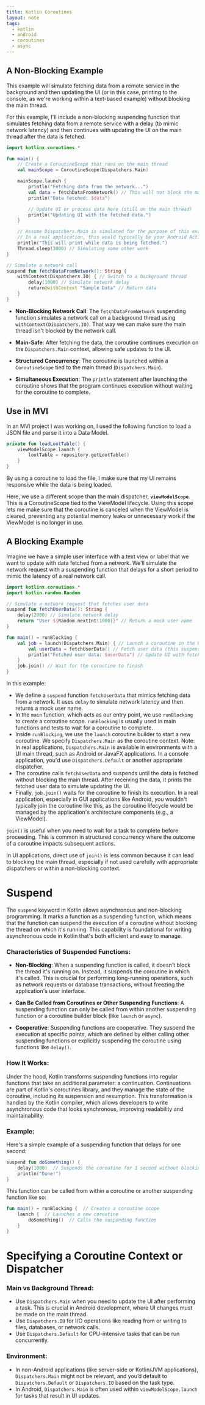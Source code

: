 ```yaml
---
title: Kotlin Coroutines
layout: note
tags:
  - kotlin
  - android
  - coroutines
  - async
---
```

## A Non-Blocking Example

This example will simulate fetching data from a remote service in the background and then updating the UI (or in this case, printing to the console, as we're working within a text-based example) without blocking the main thread.

For this example, I'll include a non-blocking suspending function that simulates fetching data from a remote service with a delay (to mimic network latency) and then continues with updating the UI on the main thread after the data is fetched.

```kotlin
import kotlinx.coroutines.*

fun main() {
    // Create a CoroutineScope that runs on the main thread
    val mainScope = CoroutineScope(Dispatchers.Main)

    mainScope.launch {
        println("Fetching data from the network...")
        val data = fetchDataFromNetwork() // This will not block the main thread
        println("Data fetched: $data")

        // Update UI or process data here (still on the main thread)
        println("Updating UI with the fetched data.")
    }

    // Assume Dispatchers.Main is simulated for the purpose of this example.
    // In a real application, this would typically be your Android Activity or Fragment.
    println("This will print while data is being fetched.")
    Thread.sleep(3000) // Simulating some other work
}

// Simulate a network call
suspend fun fetchDataFromNetwork(): String {
    withContext(Dispatchers.IO) { // Switch to a background thread
        delay(1000) // Simulate network delay
        return@withContext "Sample Data" // Return data
    }
}
```

- **Non-Blocking Network Call**: The `fetchDataFromNetwork` suspending function simulates a network call on a background thread using `withContext(Dispatchers.IO)`. That way we can make sure the main thread isn't blocked by the network call.

- **Main-Safe**: After fetching the data, the coroutine continues execution on the `Dispatchers.Main` context, allowing safe updates to the UI.

- **Structured Concurrency**: The coroutine is launched within a `CoroutineScope` tied to the main thread (`Dispatchers.Main`). 

- **Simultaneous Execution**: The `println` statement after launching the coroutine shows that the program continues execution without waiting for the coroutine to complete. 

## Use in MVI

In an MVI project I was working on, I used the following function to load a JSON file and parse it into a Data Model. 
```kotlin
private fun loadLootTable() { 
	viewModelScope.launch { 
		lootTable = repository.getLootTable() 
	} 
} 
```

By using a coroutine to load the file, I make sure that my UI remains responsive while the data is being loaded. 

Here, we use a different scope than the main dispatcher, **`viewModelScope`**. This is a CoroutineScope tied to the ViewModel lifecycle. Using this scope lets me make sure that the coroutine is canceled when the ViewModel is cleared, preventing any potential memory leaks or unnecessary work if the ViewModel is no longer in use. 

## A Blocking Example

Imagine we have a simple user interface with a text view or label that we want to update with data fetched from a network. We'll simulate the network request with a suspending function that delays for a short period to mimic the latency of a real network call.

```kotlin
import kotlinx.coroutines.*
import kotlin.random.Random

// Simulate a network request that fetches user data
suspend fun fetchUserData(): String {
    delay(2000) // Simulate network delay
    return "User ${Random.nextInt(1000)}" // Return a mock user name
}

fun main() = runBlocking {
    val job = launch(Dispatchers.Main) { // Launch a coroutine in the UI thread
        val userData = fetchUserData() // Fetch user data (this suspends the coroutine)
        println("Fetched user data: $userData") // Update UI with fetched data
    }
    job.join() // Wait for the coroutine to finish
}
```

In this example:

- We define a `suspend` function `fetchUserData` that mimics fetching data from a network. It uses `delay` to simulate network latency and then returns a mock user name.
- In the `main` function, which acts as our entry point, we use `runBlocking` to create a coroutine scope. `runBlocking` is usually used in main functions and tests to wait for a coroutine to complete.
- Inside `runBlocking`, we use the `launch` coroutine builder to start a new coroutine. We specify `Dispatchers.Main` as the coroutine context. Note: In real applications, `Dispatchers.Main` is available in environments with a UI main thread, such as Android or JavaFX applications. In a console application, you'd use `Dispatchers.Default` or another appropriate dispatcher.
- The coroutine calls `fetchUserData` and suspends until the data is fetched without blocking the main thread. After receiving the data, it prints the fetched user data to simulate updating the UI.
- Finally, `job.join()` waits for the coroutine to finish its execution. In a real application, especially in GUI applications like Android, you wouldn't typically join the coroutine like this, as the coroutine lifecycle would be managed by the application's architecture components (e.g., a ViewModel).

`join()` is useful when you need to wait for a task to complete before proceeding. This is common in structured concurrency where the outcome of a coroutine impacts subsequent actions.

In UI applications, direct use of `join()` is less common because it can lead to blocking the main thread, especially if not used carefully with appropriate dispatchers or within a non-blocking context.

# Suspend

The `suspend` keyword in Kotlin allows asynchronous and non-blocking programming. It marks a function as a suspending function, which means that the function can suspend the execution of a coroutine without blocking the thread on which it's running. This capability is foundational for writing asynchronous code in Kotlin that's both efficient and easy to manage.

### Characteristics of Suspended Functions:

- **Non-Blocking**: When a suspending function is called, it doesn't block the thread it's running on. Instead, it suspends the coroutine in which it's called. This is crucial for performing long-running operations, such as network requests or database transactions, without freezing the application's user interface.

- **Can Be Called from Coroutines or Other Suspending Functions**: A suspending function can only be called from within another suspending function or a coroutine builder block (like `launch` or `async`). 

- **Cooperative**: Suspending functions are cooperative. They suspend the execution at specific points, which are defined by either calling other suspending functions or explicitly suspending the coroutine using functions like `delay()`.

### How It Works:

Under the hood, Kotlin transforms suspending functions into regular functions that take an additional parameter: a continuation. Continuations are part of Kotlin's coroutines library, and they manage the state of the coroutine, including its suspension and resumption. This transformation is handled by the Kotlin compiler, which allows developers to write asynchronous code that looks synchronous, improving readability and maintainability.

### Example:

Here's a simple example of a suspending function that delays for one second:

```kotlin
suspend fun doSomething() {
    delay(1000)  // Suspends the coroutine for 1 second without blocking the thread
    println("Done!")
}
```

This function can be called from within a coroutine or another suspending function like so:

```kotlin
fun main() = runBlocking {  // Creates a coroutine scope
    launch {  // Launches a new coroutine
        doSomething()  // Calls the suspending function
    }
}
```

# Specifying a Coroutine Context or Dispatcher

### Main vs Background Thread:
- Use `Dispatchers.Main` when you need to update the UI after performing a task. This is crucial in Android development, where UI changes must be made on the main thread.
- Use `Dispatchers.IO` for I/O operations like reading from or writing to files, databases, or network calls.
- Use `Dispatchers.Default` for CPU-intensive tasks that can be run concurrently.

### Environment:
- In non-Android applications (like server-side or Kotlin/JVM applications), `Dispatchers.Main` might not be relevant, and you’d default to `Dispatchers.Default` or `Dispatchers.IO` based on the task type.
- In Android, `Dispatchers.Main` is often used within `viewModelScope.launch` for tasks that result in UI updates.




